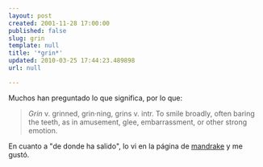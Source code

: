 ```yaml
---
layout: post
created: 2001-11-28 17:00:00
published: false
slug: grin
template: null
title: '*grin*'
updated: 2010-03-25 17:44:23.489898
url: null

---
```


Muchos han preguntado lo que significa, por lo que:

<blockquote><p><i>Grin</i>
v. grinned, grin·ning, grins 
v. intr.
To  smile  broadly,  often  baring  the teeth, as in amusement, glee, embarrassment, or other strong emotion.</p></blockquote>
En cuanto a "de donde ha salido", lo vi en la página de <a href="http://mandrake.net">mandrake</a> y me gustó.

